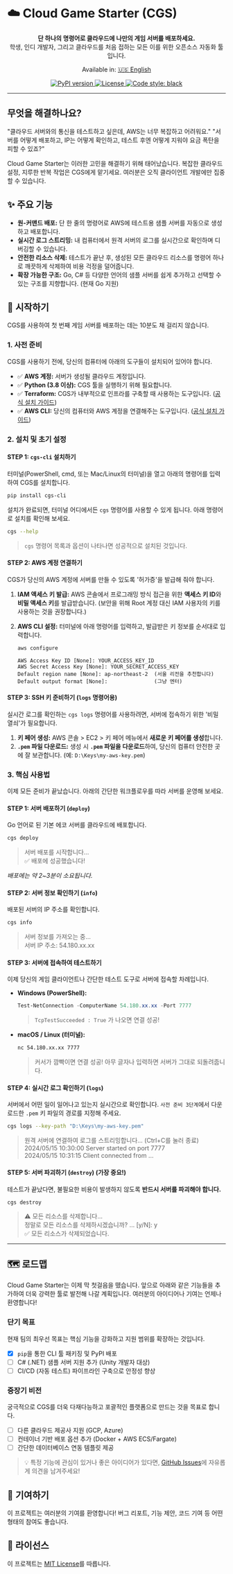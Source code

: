 # ☁️ Cloud Game Starter (CGS)

<p align="center">
  <!-- TODO: 프로젝트 로고 이미지를 추가하면 좋습니다. -->
  <!-- <img src="YOUR_PROJECT_LOGO_URL_HERE" alt="Cloud Game Starter Logo" width="200"/> -->
</p>

<p align="center">
  <strong>단 하나의 명령어로 클라우드에 나만의 게임 서버를 배포하세요.</strong>
  <br />
  학생, 인디 개발자, 그리고 클라우드를 처음 접하는 모든 이를 위한 오픈소스 자동화 툴입니다.
</p>

<p align="center">
  <!-- Language Switcher -->
  Available in: <a href="README.us.md">🇺🇸 English</a>
</p>

<p align="center">
  <a href="https://pypi.org/project/cgs-cli/">
    <img src="https://img.shields.io/pypi/v/cgs-cli" alt="PyPI version">
  </a>
  <a href="https://github.com/YOUR_USERNAME/cloud-game-starter/blob/main/LICENSE">
    <img src="https://img.shields.io/pypi/l/cgs-cli" alt="License">
  </a>
  <a href="https://github.com/psf/black">
    <img src="https://img.shields.io/badge/code%20style-black-000000.svg" alt="Code style: black">
  </a>
</p>

---

## 무엇을 해결하나요?

"클라우드 서버와의 통신을 테스트하고 싶은데, AWS는 너무 복잡하고 어려워요."
"서버를 어떻게 배포하고, IP는 어떻게 확인하고, 테스트 후엔 어떻게 지워야 요금 폭탄을 피할 수 있죠?"

Cloud Game Starter는 이러한 고민을 해결하기 위해 태어났습니다. 복잡한 클라우드 설정, 지루한 반복 작업은 CGS에게 맡기세요. 여러분은 오직 클라이언트 개발에만 집중할 수 있습니다.

## ✨ 주요 기능

*   **원-커맨드 배포:** 단 한 줄의 명령어로 AWS에 테스트용 샘플 서버를 자동으로 생성하고 배포합니다.
*   **실시간 로그 스트리밍:** 내 컴퓨터에서 원격 서버의 로그를 실시간으로 확인하며 디버깅할 수 있습니다.
*   **안전한 리소스 삭제:** 테스트가 끝난 후, 생성된 모든 클라우드 리소스를 명령어 하나로 깨끗하게 삭제하여 비용 걱정을 덜어줍니다.
*   **확장 가능한 구조:** Go, C# 등 다양한 언어의 샘플 서버를 쉽게 추가하고 선택할 수 있는 구조를 지향합니다. (현재 Go 지원)

## 🚀 시작하기

CGS를 사용하여 첫 번째 게임 서버를 배포하는 데는 10분도 채 걸리지 않습니다.

### 1. 사전 준비 

CGS를 사용하기 전에, 당신의 컴퓨터에 아래의 도구들이 설치되어 있어야 합니다.

*   ✅ **AWS 계정:** 서버가 생성될 클라우드 계정입니다.
*   ✅ **Python (3.8 이상):** CGS 툴을 실행하기 위해 필요합니다.
*   ✅ **Terraform:** CGS가 내부적으로 인프라를 구축할 때 사용하는 도구입니다. ([공식 설치 가이드](https://developer.hashicorp.com/terraform/downloads))
*   ✅ **AWS CLI:** 당신의 컴퓨터와 AWS 계정을 연결해주는 도구입니다. ([공식 설치 가이드](https://aws.amazon.com/ko/cli/))

### 2. 설치 및 초기 설정

#### STEP 1: `cgs-cli` 설치하기

터미널(PowerShell, cmd, 또는 Mac/Linux의 터미널)을 열고 아래의 명령어를 입력하여 CGS를 설치합니다.

```bash
pip install cgs-cli
```

설치가 완료되면, 터미널 어디에서든 `cgs` 명령어를 사용할 수 있게 됩니다. 아래 명령어로 설치를 확인해 보세요.

```bash
cgs --help
```
> `cgs` 명령어 목록과 옵션이 나타나면 성공적으로 설치된 것입니다.

#### STEP 2: AWS 계정 연결하기

CGS가 당신의 AWS 계정에 서버를 만들 수 있도록 '허가증'을 발급해 줘야 합니다.

1.  **IAM 액세스 키 발급:** AWS 콘솔에서 프로그래밍 방식 접근을 위한 **액세스 키 ID**와 **비밀 액세스 키**를 발급받습니다. (보안을 위해 Root 계정 대신 IAM 사용자의 키를 사용하는 것을 권장합니다.)

2.  **AWS CLI 설정:** 터미널에 아래 명령어를 입력하고, 발급받은 키 정보를 순서대로 입력합니다.

    ```bash
    aws configure
    ```
    ```
    AWS Access Key ID [None]: YOUR_ACCESS_KEY_ID
    AWS Secret Access Key [None]: YOUR_SECRET_ACCESS_KEY
    Default region name [None]: ap-northeast-2  (서울 리전을 추천합니다)
    Default output format [None]:               (그냥 엔터)
    ```

#### STEP 3: SSH 키 준비하기 (`logs` 명령어용)

실시간 로그를 확인하는 `cgs logs` 명령어를 사용하려면, 서버에 접속하기 위한 '비밀 열쇠'가 필요합니다.

1.  **키 페어 생성:** AWS 콘솔 > EC2 > 키 페어 메뉴에서 **새로운 키 페어를 생성**합니다.
2.  **`.pem` 파일 다운로드:** 생성 시 **`.pem` 파일을 다운로드**하여, 당신의 컴퓨터 안전한 곳에 잘 보관합니다. (예: `D:\Keys\my-aws-key.pem`)

### 3. 핵심 사용법

이제 모든 준비가 끝났습니다. 아래의 간단한 워크플로우를 따라 서버를 운영해 보세요.

#### STEP 1: 서버 배포하기 (`deploy`)

Go 언어로 된 기본 에코 서버를 클라우드에 배포합니다.

```bash
cgs deploy
```
> 서버 배포를 시작합니다...  
> ✅ 배포에 성공했습니다!

*배포에는 약 2~3분이 소요됩니다.*

#### STEP 2: 서버 정보 확인하기 (`info`)

배포된 서버의 IP 주소를 확인합니다.

```bash
cgs info
```
> 서버 정보를 가져오는 중...  
>   서버 IP 주소: 54.180.xx.xx

#### STEP 3: 서버에 접속하여 테스트하기

이제 당신의 게임 클라이언트나 간단한 테스트 도구로 서버에 접속할 차례입니다.

*   **Windows (PowerShell):**
    ```powershell
    Test-NetConnection -ComputerName 54.180.xx.xx -Port 7777
    ```
    > `TcpTestSucceeded : True` 가 나오면 연결 성공!

*   **macOS / Linux (터미널):**
    ```bash
    nc 54.180.xx.xx 7777
    ```
    > 커서가 깜빡이면 연결 성공! 아무 글자나 입력하면 서버가 그대로 되돌려줍니다.

#### STEP 4: 실시간 로그 확인하기 (`logs`)

서버에서 어떤 일이 일어나고 있는지 실시간으로 확인합니다. `사전 준비 3단계`에서 다운로드한 `.pem` 키 파일의 경로를 지정해 주세요.

```bash
cgs logs --key-path "D:\Keys\my-aws-key.pem"
```
> 원격 서버에 연결하여 로그를 스트리밍합니다... (Ctrl+C를 눌러 종료)  
> 2024/05/15 10:30:00 Server started on port 7777  
> 2024/05/15 10:31:15 Client connected from ...

#### STEP 5: 서버 파괴하기 (`destroy`) (가장 중요!)

테스트가 끝났다면, 불필요한 비용이 발생하지 않도록 **반드시 서버를 파괴해야 합니다.**

```bash
cgs destroy
```
> ⚠️ 모든 리소스를 삭제합니다...  
> 정말로 모든 리소스를 삭제하시겠습니까? ... [y/N]: y  
> ✅ 모든 리소스가 삭제되었습니다.

---

## 🗺️ 로드맵

Cloud Game Starter는 이제 막 첫걸음을 뗐습니다. 앞으로 아래와 같은 기능들을 추가하여 더욱 강력한 툴로 발전해 나갈 계획입니다. 여러분의 아이디어나 기여는 언제나 환영합니다!

### 단기 목표 

현재 팀의 최우선 목표는 핵심 기능을 강화하고 지원 범위를 확장하는 것입니다.

*   [x] `pip`을 통한 CLI 툴 패키징 및 PyPI 배포
*   [ ] C# (.NET) 샘플 서버 지원 추가 (Unity 개발자 대상)
*   [ ] CI/CD (자동 테스트) 파이프라인 구축으로 안정성 향상

### 중장기 비전 

궁극적으로 CGS를 더욱 다재다능하고 포괄적인 플랫폼으로 만드는 것을 목표로 합니다.

*   [ ] 다른 클라우드 제공사 지원 (GCP, Azure)
*   [ ] 컨테이너 기반 배포 옵션 추가 (Docker + AWS ECS/Fargate)
*   [ ] 간단한 데이터베이스 연동 템플릿 제공

> 💡 특정 기능에 관심이 있거나 좋은 아이디어가 있다면, [GitHub Issues](https://github.com/rosmontisu/cloud-game-starter/issues)에 자유롭게 의견을 남겨주세요!

## 🤝 기여하기

이 프로젝트는 여러분의 기여를 환영합니다! 버그 리포트, 기능 제안, 코드 기여 등 어떤 형태의 참여도 좋습니다.

## 📝 라이선스

이 프로젝트는 [MIT License](LICENSE)를 따릅니다.
